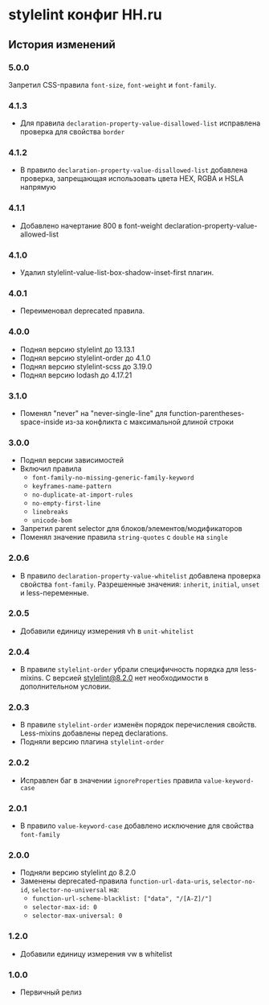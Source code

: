 # stylelint конфиг HH.ru

## История изменений

### 5.0.0

Запретил CSS-правила `font-size`, `font-weight` и `font-family`.

### 4.1.3

- Для правила `declaration-property-value-disallowed-list` исправлена проверка для свойства `border`

### 4.1.2

- В правило `declaration-property-value-disallowed-list` добавлена проверка, запрещающая использовать цвета HEX, RGBA и HSLA напрямую

### 4.1.1

- Добавлено начертание 800 в font-weight declaration-property-value-allowed-list

### 4.1.0

- Удалил stylelint-value-list-box-shadow-inset-first плагин.

### 4.0.1

- Переименовал deprecated правила.

### 4.0.0

- Поднял версию stylelint до 13.13.1
- Поднял версию stylelint-order до 4.1.0
- Поднял версию stylelint-scss до 3.19.0
- Поднял версию lodash до 4.17.21

### 3.1.0

- Поменял "never" на "never-single-line" для function-parentheses-space-inside из-за конфликта с
  максимальной длиной строки

### 3.0.0

- Поднял версии зависимостей
- Включил правила
    - `font-family-no-missing-generic-family-keyword`
    - `keyframes-name-pattern`
    - `no-duplicate-at-import-rules`
    - `no-empty-first-line`
    - `linebreaks`
    - `unicode-bom`
- Запретил parent selector для блоков/элементов/модификаторов
- Поменял значение правила `string-quotes` с `double` на `single`

### 2.0.6

- В правило `declaration-property-value-whitelist` добавлена проверка свойства `font-family`. Разрешенные значения: `inherit`, `initial`, `unset` и less-переменные.

### 2.0.5

- Добавили единицу измерения vh в `unit-whitelist`

### 2.0.4

- В правиле `stylelint-order` убрали специфичность порядка для less-mixins. С версией stylelint@8.2.0 нет необходимости в дополнительном условии.

### 2.0.3

- В правиле `stylelint-order` изменён порядок перечисления свойств. Less-mixins добавлены перед declarations.
- Подняли версию плагина `stylelint-order`

### 2.0.2

- Исправлен баг в значении `ignoreProperties` правила `value-keyword-case`

### 2.0.1

- В правило `value-keyword-case` добавлено исключение для свойства `font-family`

### 2.0.0
    
- Подняли версию stylelint до 8.2.0
- Заменены deprecated-правила `function-url-data-uris`, `selector-no-id`, `selector-no-universal` на:
    - `function-url-scheme-blacklist: ["data", "/[A-Z]/"]`
    - `selector-max-id: 0`
    - `selector-max-universal: 0`
    
### 1.2.0

- Добавили единицу измерения vw в whitelist

### 1.0.0

- Первичный релиз
